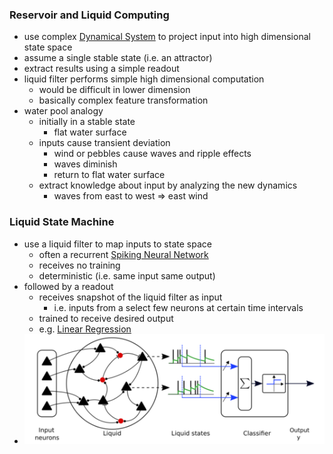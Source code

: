 ### Reservoir and Liquid Computing
+ use complex [Dynamical System](../Brain%20Models/Dynamical%20Systems.md) to project input into high dimensional state space
+ assume a single stable state (i.e. an attractor)
+ extract results using a simple readout 
+ liquid filter performs simple high dimensional computation
	+ would be difficult in lower dimension
	+ basically complex feature transformation
+ water pool analogy
	+ initially in a stable state
		+ flat water surface 
	+ inputs cause transient deviation
		+ wind or pebbles cause waves and ripple effects
		+ waves diminish
		+ return to flat water surface
	+ extract knowledge about input by analyzing the new dynamics
		+ waves from east to west $\Rightarrow$ east wind
### Liquid State Machine
+ use a liquid filter to map inputs to state space
	+ often a recurrent [Spiking Neural Network](Spiking%20Neural%20Networks.md)
	+ receives no training
	+ deterministic (i.e. same input same output)
+ followed by a readout
	+ receives snapshot of the liquid filter as input
		+ i.e. inputs from a select few neurons at certain time intervals
	+ trained to receive desired output
	+ e.g. [Linear Regression](../../../Mathematik/Statistik/Regression/Lineare%20Regression.md)
+ ![](../../../z_images/Pasted%20image%2020250618092449.png)